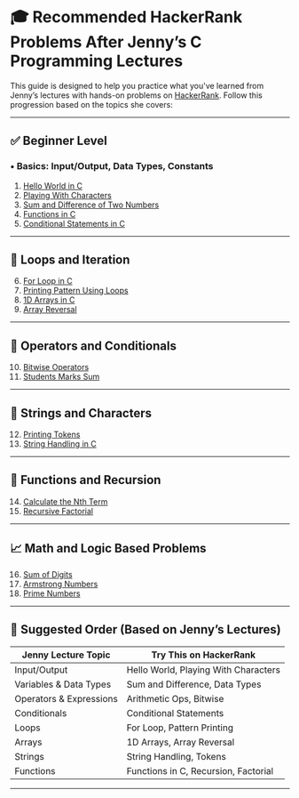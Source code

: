 # 🎓 Recommended HackerRank Problems After Jenny’s C Programming Lectures

This guide is designed to help you practice what you've learned from Jenny’s lectures with hands-on problems on [HackerRank](https://www.hackerrank.com/domains/c). Follow this progression based on the topics she covers:

---

## ✅ Beginner Level

### • Basics: Input/Output, Data Types, Constants

1. [Hello World in C](https://www.hackerrank.com/challenges/hello-world-c/problem)
2. [Playing With Characters](https://www.hackerrank.com/challenges/playing-with-characters/problem)
3. [Sum and Difference of Two Numbers](https://www.hackerrank.com/challenges/sum-numbers-c/problem)
4. [Functions in C](https://www.hackerrank.com/challenges/functions-in-c/problem)
5. [Conditional Statements in C](https://www.hackerrank.com/challenges/conditional-statements-in-c/problem)

---

## 🔁 Loops and Iteration

6. [For Loop in C](https://www.hackerrank.com/challenges/for-loop-in-c/problem)
7. [Printing Pattern Using Loops](https://www.hackerrank.com/challenges/draw-the-triangle-1/problem)
8. [1D Arrays in C](https://www.hackerrank.com/challenges/1d-arrays-in-c/problem)
9. [Array Reversal](https://www.hackerrank.com/challenges/reverse-array-c/problem)

---

## 🔢 Operators and Conditionals

10. [Bitwise Operators](https://www.hackerrank.com/challenges/bitwise-operators-in-c/problem)
11. [Students Marks Sum](https://www.hackerrank.com/challenges/students-marks-sum/problem)

---

## 🎫 Strings and Characters

12. [Printing Tokens](https://www.hackerrank.com/challenges/printing-tokens-/problem)
13. [String Handling in C](https://www.hackerrank.com/challenges/c-tutorial-strings/problem)

---

## 🧐 Functions and Recursion

14. [Calculate the Nth Term](https://www.hackerrank.com/challenges/c-tutorial-recursion/problem)
15. [Recursive Factorial](https://www.hackerrank.com/challenges/factorial/problem)

---

## 📈 Math and Logic Based Problems

16. [Sum of Digits](https://www.hackerrank.com/challenges/sum-of-digits-of-a-five-digit-number/problem)
17. [Armstrong Numbers](https://www.hackerrank.com/challenges/printing-armstrong-numbers/problem)
18. [Prime Numbers](https://www.hackerrank.com/challenges/prime-number/problem)

---

## 📅 Suggested Order (Based on Jenny’s Lectures)

| Jenny Lecture Topic     | Try This on HackerRank               |
| ----------------------- | ------------------------------------ |
| Input/Output            | Hello World, Playing With Characters |
| Variables & Data Types  | Sum and Difference, Data Types       |
| Operators & Expressions | Arithmetic Ops, Bitwise              |
| Conditionals            | Conditional Statements               |
| Loops                   | For Loop, Pattern Printing           |
| Arrays                  | 1D Arrays, Array Reversal            |
| Strings                 | String Handling, Tokens              |
| Functions               | Functions in C, Recursion, Factorial |

---



